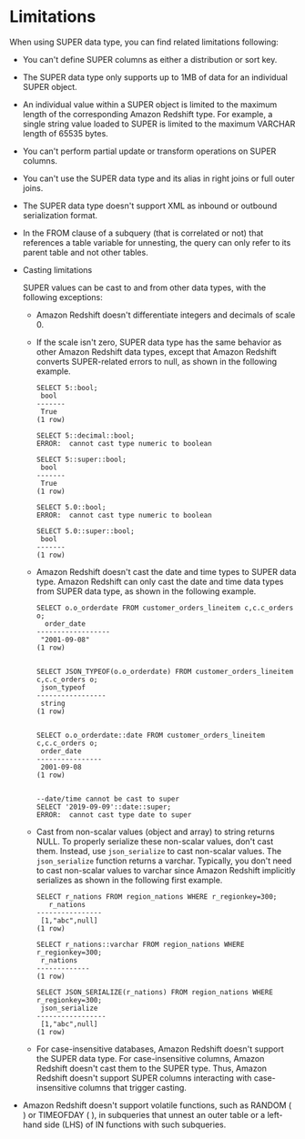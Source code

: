# Limitations<a name="limitations-super"></a>

When using SUPER data type, you can find related limitations following:
+ You can't define SUPER columns as either a distribution or sort key\.
+ The SUPER data type only supports up to 1MB of data for an individual SUPER object\.
+ An individual value within a SUPER object is limited to the maximum length of the corresponding Amazon Redshift type\. For example, a single string value loaded to SUPER is limited to the maximum VARCHAR length of 65535 bytes\.
+ You can't perform partial update or transform operations on SUPER columns\.
+ You can't use the SUPER data type and its alias in right joins or full outer joins\.
+ The SUPER data type doesn't support XML as inbound or outbound serialization format\. 
+ In the FROM clause of a subquery \(that is correlated or not\) that references a table variable for unnesting, the query can only refer to its parent table and not other tables\.
+ Casting limitations

  SUPER values can be cast to and from other data types, with the following exceptions:
  + Amazon Redshift doesn't differentiate integers and decimals of scale 0\.
  + If the scale isn't zero, SUPER data type has the same behavior as other Amazon Redshift data types, except that Amazon Redshift converts SUPER\-related errors to null, as shown in the following example\.

    ```
    SELECT 5::bool;
     bool
    -------
     True
    (1 row)
    
    SELECT 5::decimal::bool;
    ERROR:  cannot cast type numeric to boolean
    
    SELECT 5::super::bool;
     bool
    -------
     True
    (1 row)
    
    SELECT 5.0::bool;
    ERROR:  cannot cast type numeric to boolean
    
    SELECT 5.0::super::bool;
     bool
    -------
    (1 row)
    ```
  + Amazon Redshift doesn't cast the date and time types to SUPER data type\. Amazon Redshift can only cast the date and time data types from SUPER data type, as shown in the following example\.

    ```
    SELECT o.o_orderdate FROM customer_orders_lineitem c,c.c_orders o;
      order_date
    ------------------
     "2001-09-08"
    (1 row)
    
    
    SELECT JSON_TYPEOF(o.o_orderdate) FROM customer_orders_lineitem c,c.c_orders o;
     json_typeof
    -----------------
     string
    (1 row)
    
    
    SELECT o.o_orderdate::date FROM customer_orders_lineitem c,c.c_orders o;
     order_date
    ----------------
     2001-09-08
    (1 row)
    
    
    --date/time cannot be cast to super 
    SELECT '2019-09-09'::date::super;
    ERROR:  cannot cast type date to super
    ```
  + Cast from non\-scalar values \(object and array\) to string returns NULL\. To properly serialize these non\-scalar values, don't cast them\. Instead, use `json_serialize` to cast non\-scalar values\. The `json_serialize` function returns a varchar\. Typically, you don't need to cast non\-scalar values to varchar since Amazon Redshift implicitly serializes as shown in the following first example\. 

    ```
    SELECT r_nations FROM region_nations WHERE r_regionkey=300;
       r_nations
    ----------------
     [1,"abc",null]
    (1 row)
    
    SELECT r_nations::varchar FROM region_nations WHERE r_regionkey=300;
     r_nations
    -------------
    (1 row)
    
    SELECT JSON_SERIALIZE(r_nations) FROM region_nations WHERE r_regionkey=300;
     json_serialize
    -----------------
     [1,"abc",null]
    (1 row)
    ```
  + For case\-insensitive databases, Amazon Redshift doesn't support the SUPER data type\. For case\-insensitive columns, Amazon Redshift doesn't cast them to the SUPER type\. Thus, Amazon Redshift doesn't support SUPER columns interacting with case\-insensitive columns that trigger casting\.
+ Amazon Redshift doesn't support volatile functions, such as RANDOM \( \) or TIMEOFDAY \( \), in subqueries that unnest an outer table or a left\-hand side \(LHS\) of IN functions with such subqueries\.